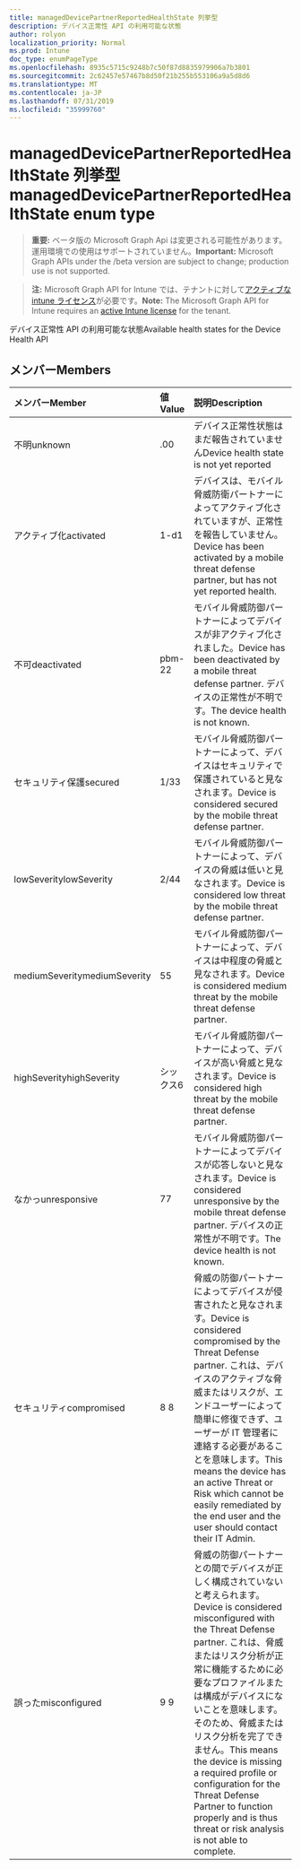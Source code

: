 ```yaml
---
title: managedDevicePartnerReportedHealthState 列挙型
description: デバイス正常性 API の利用可能な状態
author: rolyon
localization_priority: Normal
ms.prod: Intune
doc_type: enumPageType
ms.openlocfilehash: 8935c5715c9248b7c50f87d8835979906a7b3801
ms.sourcegitcommit: 2c62457e57467b8d50f21b255b553106a9a5d8d6
ms.translationtype: MT
ms.contentlocale: ja-JP
ms.lasthandoff: 07/31/2019
ms.locfileid: "35999760"
---
```

# <a name="manageddevicepartnerreportedhealthstate-enum-type"></a><span data-ttu-id="a8fdc-103">managedDevicePartnerReportedHealthState 列挙型</span><span class="sxs-lookup"><span data-stu-id="a8fdc-103">managedDevicePartnerReportedHealthState enum type</span></span>

> <span data-ttu-id="a8fdc-104">**重要:** ベータ版の Microsoft Graph Api は変更される可能性があります。運用環境での使用はサポートされていません。</span><span class="sxs-lookup"><span data-stu-id="a8fdc-104">**Important:** Microsoft Graph APIs under the /beta version are subject to change; production use is not supported.</span></span>

> <span data-ttu-id="a8fdc-105">**注:** Microsoft Graph API for Intune では、テナントに対して[アクティブな intune ライセンス](https://go.microsoft.com/fwlink/?linkid=839381)が必要です。</span><span class="sxs-lookup"><span data-stu-id="a8fdc-105">**Note:** The Microsoft Graph API for Intune requires an [active Intune license](https://go.microsoft.com/fwlink/?linkid=839381) for the tenant.</span></span>

<span data-ttu-id="a8fdc-106">デバイス正常性 API の利用可能な状態</span><span class="sxs-lookup"><span data-stu-id="a8fdc-106">Available health states for the Device Health API</span></span>

## <a name="members"></a><span data-ttu-id="a8fdc-107">メンバー</span><span class="sxs-lookup"><span data-stu-id="a8fdc-107">Members</span></span>
|<span data-ttu-id="a8fdc-108">メンバー</span><span class="sxs-lookup"><span data-stu-id="a8fdc-108">Member</span></span>|<span data-ttu-id="a8fdc-109">値</span><span class="sxs-lookup"><span data-stu-id="a8fdc-109">Value</span></span>|<span data-ttu-id="a8fdc-110">説明</span><span class="sxs-lookup"><span data-stu-id="a8fdc-110">Description</span></span>|
|:---|:---|:---|
|<span data-ttu-id="a8fdc-111">不明</span><span class="sxs-lookup"><span data-stu-id="a8fdc-111">unknown</span></span>|<span data-ttu-id="a8fdc-112">.0</span><span class="sxs-lookup"><span data-stu-id="a8fdc-112">0</span></span>|<span data-ttu-id="a8fdc-113">デバイス正常性状態はまだ報告されていません</span><span class="sxs-lookup"><span data-stu-id="a8fdc-113">Device health state is not yet reported</span></span>|
|<span data-ttu-id="a8fdc-114">アクティブ化</span><span class="sxs-lookup"><span data-stu-id="a8fdc-114">activated</span></span>|<span data-ttu-id="a8fdc-115">1-d</span><span class="sxs-lookup"><span data-stu-id="a8fdc-115">1</span></span>|<span data-ttu-id="a8fdc-116">デバイスは、モバイル脅威防衛パートナーによってアクティブ化されていますが、正常性を報告していません。</span><span class="sxs-lookup"><span data-stu-id="a8fdc-116">Device has been activated by a mobile threat defense partner, but has not yet reported health.</span></span>|
|<span data-ttu-id="a8fdc-117">不可</span><span class="sxs-lookup"><span data-stu-id="a8fdc-117">deactivated</span></span>|<span data-ttu-id="a8fdc-118">pbm-2</span><span class="sxs-lookup"><span data-stu-id="a8fdc-118">2</span></span>|<span data-ttu-id="a8fdc-119">モバイル脅威防御パートナーによってデバイスが非アクティブ化されました。</span><span class="sxs-lookup"><span data-stu-id="a8fdc-119">Device has been deactivated by a mobile threat defense partner.</span></span> <span data-ttu-id="a8fdc-120">デバイスの正常性が不明です。</span><span class="sxs-lookup"><span data-stu-id="a8fdc-120">The device health is not known.</span></span>|
|<span data-ttu-id="a8fdc-121">セキュリティ保護</span><span class="sxs-lookup"><span data-stu-id="a8fdc-121">secured</span></span>|<span data-ttu-id="a8fdc-122">1/3</span><span class="sxs-lookup"><span data-stu-id="a8fdc-122">3</span></span>|<span data-ttu-id="a8fdc-123">モバイル脅威防御パートナーによって、デバイスはセキュリティで保護されていると見なされます。</span><span class="sxs-lookup"><span data-stu-id="a8fdc-123">Device is considered secured by the mobile threat defense partner.</span></span>|
|<span data-ttu-id="a8fdc-124">lowSeverity</span><span class="sxs-lookup"><span data-stu-id="a8fdc-124">lowSeverity</span></span>|<span data-ttu-id="a8fdc-125">2/4</span><span class="sxs-lookup"><span data-stu-id="a8fdc-125">4</span></span>|<span data-ttu-id="a8fdc-126">モバイル脅威防御パートナーによって、デバイスの脅威は低いと見なされます。</span><span class="sxs-lookup"><span data-stu-id="a8fdc-126">Device is considered low threat by the mobile threat defense partner.</span></span>|
|<span data-ttu-id="a8fdc-127">mediumSeverity</span><span class="sxs-lookup"><span data-stu-id="a8fdc-127">mediumSeverity</span></span>|<span data-ttu-id="a8fdc-128">5</span><span class="sxs-lookup"><span data-stu-id="a8fdc-128">5</span></span>|<span data-ttu-id="a8fdc-129">モバイル脅威防御パートナーによって、デバイスは中程度の脅威と見なされます。</span><span class="sxs-lookup"><span data-stu-id="a8fdc-129">Device is considered medium threat by the mobile threat defense partner.</span></span>|
|<span data-ttu-id="a8fdc-130">highSeverity</span><span class="sxs-lookup"><span data-stu-id="a8fdc-130">highSeverity</span></span>|<span data-ttu-id="a8fdc-131">シックス</span><span class="sxs-lookup"><span data-stu-id="a8fdc-131">6</span></span>|<span data-ttu-id="a8fdc-132">モバイル脅威防御パートナーによって、デバイスが高い脅威と見なされます。</span><span class="sxs-lookup"><span data-stu-id="a8fdc-132">Device is considered high threat by the mobile threat defense partner.</span></span>|
|<span data-ttu-id="a8fdc-133">なかっ</span><span class="sxs-lookup"><span data-stu-id="a8fdc-133">unresponsive</span></span>|<span data-ttu-id="a8fdc-134">7</span><span class="sxs-lookup"><span data-stu-id="a8fdc-134">7</span></span>|<span data-ttu-id="a8fdc-135">モバイル脅威防御パートナーによってデバイスが応答しないと見なされます。</span><span class="sxs-lookup"><span data-stu-id="a8fdc-135">Device is considered unresponsive by the mobile threat defense partner.</span></span> <span data-ttu-id="a8fdc-136">デバイスの正常性が不明です。</span><span class="sxs-lookup"><span data-stu-id="a8fdc-136">The device health is not known.</span></span>|
|<span data-ttu-id="a8fdc-137">セキュリティ</span><span class="sxs-lookup"><span data-stu-id="a8fdc-137">compromised</span></span>|<span data-ttu-id="a8fdc-138">8 </span><span class="sxs-lookup"><span data-stu-id="a8fdc-138">8</span></span>|<span data-ttu-id="a8fdc-139">脅威の防御パートナーによってデバイスが侵害されたと見なされます。</span><span class="sxs-lookup"><span data-stu-id="a8fdc-139">Device is considered compromised by the Threat Defense partner.</span></span> <span data-ttu-id="a8fdc-140">これは、デバイスのアクティブな脅威またはリスクが、エンドユーザーによって簡単に修復できず、ユーザーが IT 管理者に連絡する必要があることを意味します。</span><span class="sxs-lookup"><span data-stu-id="a8fdc-140">This means the device has an active Threat or Risk which cannot be easily remediated by the end user and the user should contact their IT Admin.</span></span>|
|<span data-ttu-id="a8fdc-141">誤った</span><span class="sxs-lookup"><span data-stu-id="a8fdc-141">misconfigured</span></span>|<span data-ttu-id="a8fdc-142">9 </span><span class="sxs-lookup"><span data-stu-id="a8fdc-142">9</span></span>|<span data-ttu-id="a8fdc-143">脅威の防御パートナーとの間でデバイスが正しく構成されていないと考えられます。</span><span class="sxs-lookup"><span data-stu-id="a8fdc-143">Device is considered misconfigured with the Threat Defense partner.</span></span> <span data-ttu-id="a8fdc-144">これは、脅威またはリスク分析が正常に機能するために必要なプロファイルまたは構成がデバイスにないことを意味します。そのため、脅威またはリスク分析を完了できません。</span><span class="sxs-lookup"><span data-stu-id="a8fdc-144">This means the device is missing a required profile or configuration for the Threat Defense Partner to function properly and is thus threat or risk analysis is not able to complete.</span></span>|





